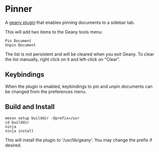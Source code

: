 # Pinner

A [geany plugin](https://www.geany.org/support/plugins/) that enables pinning
documents to a sidebar tab.

This will add two items to the Geany tools menu:

    Pin Document
    Unpin Document

The list is not persistent and will be cleared when you exit Geany. To clear
the list manually, right click on it and left-click on "Clear".

## Keybindings

When the plugin is enabled, keybindings to pin and unpin documents can be
changed from the preferences menu.

## Build and Install

    meson setup builddir -Dprefix=/usr
    cd builddir
    ninja
    ninja install

This will install the plugin to '/usr/lib/geany'. You may change the prefix if
desired.

